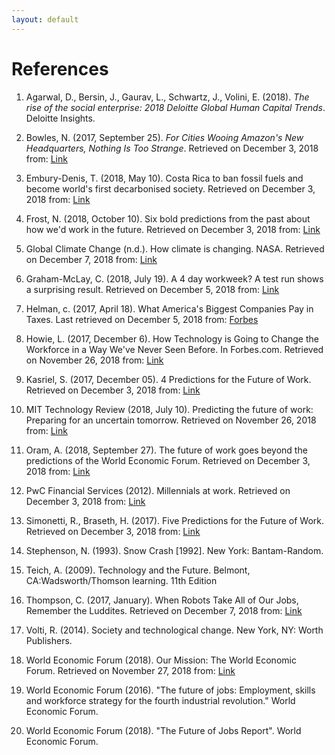 ```yaml
---
layout: default
---
```


# References


1. Agarwal, D., Bersin, J., Gaurav, L., Schwartz, J., Volini, E. (2018). *The rise of the social enterprise: 2018 Deloitte Global Human Capital Trends*. Deloitte Insights.

2. Bowles, N. (2017, September 25). *For Cities Wooing Amazon's New Headquarters, Nothing Is Too Strange*. Retrieved on December 3, 2018 from: [Link](https://www.nytimes.com/2017/09/25/technology/wooing-amazon-second-headquarters.html) 

3. Embury-Denis, T. (2018, May 10). Costa Rica to ban fossil fuels and become world's first decarbonised society. Retrieved on December 3, 2018 from: [Link](https://www.independent.co.uk/environment/costa-rica-fossil-fuels-ban-president-carlos-alvarado-climate-change-global-warming-a8344541.html)

4. Frost, N. (2018, October 10). Six bold predictions from the past about how we'd work in the future. Retrieved on December 3, 2018 from: [Link](https://qz.com/1383660/six-bold-predictions-from-the-past-about-how-wed-work-in-the-future/)

5. Global Climate Change (n.d.). How climate is changing. NASA. Retrieved on December 7, 2018 from: [Link](https://climate.nasa.gov/effects/) 

6. Graham-McLay, C. (2018, July 19). A 4 day workweek? A test run shows a surprising result. Retrieved on December 5, 2018 from: [Link](https://www.nytimes.com/2018/07/19/world/asia/four-day-workweek-new-zealand.html)

7. Helman, c. (2017, April 18). What America's Biggest Companies Pay in Taxes. Last retrieved on December 5, 2018 from: [Forbes](https://www.forbes.com/sites/christopherhelman/2017/04/18/what-americas-biggest-companies-pay-in-taxes/#1a61677f2f51)

8. Howie, L. (2017, December 6). How Technology is Going to Change the Workforce in a Way We've Never Seen Before. In Forbes.com. Retrieved on November 26, 2018 from: [Link](https://www.forbes.com/sites/quora/2017/12/06/how-technology-is-going-to-change-the-workforce-in-a-way-weve-never-seen-before/#1240051e151d) 

9. Kasriel, S. (2017, December 05). 4 Predictions for the Future of Work. Retrieved on December 3, 2018 from: [Link](https://www.weforum.org/agenda/2017/12/predictions-for-freelance-work-education/) 

10. MIT Technology Review (2018, July 10). Predicting the future of work: Preparing for an uncertain tomorrow. Retrieved on November 26, 2018 from: [Link](https://www.technologyreview.com/s/611617/predicting-the-future-of-work-preparing-for-an-uncertain-tomorrow/)

11. Oram, A. (2018, September 27). The future of work goes beyond the predictions of the World Economic Forum. Retrieved on December 3, 2018 from: [Link](https://www.oreilly.com/ideas/the-future-of-work-goes-beyond-the-predictions-of-the-world-economic-forum)

12. PwC Financial Services (2012). Millennials at work. Retrieved on December 3, 2018 from: [Link](https://www.pwc.com/gx/en/financial-services/publications/assets/pwc-millenials-at-work.pdf)

13. Simonetti, R., Braseth, H. (2017). Five Predictions for the Future of Work. Retrieved on December 3, 2018 from: [Link](https://convene.com/catalyst/5-predictions-future-of-work/) 

14. Stephenson, N. (1993). Snow Crash [1992]. New York: Bantam-Random.

15. Teich, A. (2009). Technology and the Future. Belmont, CA:Wadsworth/Thomson learning.  11th Edition

16. Thompson, C. (2017, January). When Robots Take All of Our Jobs, Remember the Luddites. Retrieved on December 7, 2018 from: [Link](https://www.smithsonianmag.com/innovation/when-robots-take-jobs-remember-luddites-180961423/) 

17. Volti, R. (2014). Society and technological change. New York, NY: Worth Publishers.

18. World Economic Forum (2018). Our Mission: The World Economic Forum. Retrieved on November 27, 2018 from: [Link](https://www.weforum.org/about/world-economic-forum)

19. World Economic Forum (2016). "The future of jobs: Employment, skills and workforce strategy for the fourth industrial revolution." World Economic Forum.

20. World Economic Forum (2018). "The Future of Jobs Report". World Economic Forum. 
